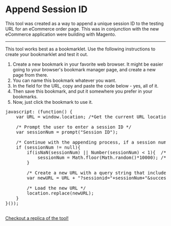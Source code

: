 # Append Session ID

This tool was created as a way to append a unique session ID to the testing URL for an eCommerce order page. This was in conjunction with the new eCommerce application were building with Magento.

-----

This tool works best as a bookmarklet. Use the following instructions to create your bookmarklet and test it out.

1. Create a new bookmark in your favorite web browser. It might be easier going to your browser's bookmark manager page, and create a new page from there.
2. You can name this bookmark whatever you want.
3. In the field for the URL, copy and paste the code below - yes, all of it.
4. Then save this bookmark, and put it somewhere you prefer in your bookmarks.
5. Now, just click the bookmark to use it.


<pre>
javascript: (function() {
    var URL = window.location; /*Get the current URL location*/
    
    /* Prompt the user to enter a session ID */
    var sessionNum = prompt("Session ID");
    
    /* Continue with the appending process, if a session number is entered */
    if (sessionNum != null){
        if(isNaN(sessionNum) || Number(sessionNum) < 1){  /* If the user does not enter a number, or it is a negative number, then generate a random one*/
            sessionNum = Math.floor(Math.random()*10000); /* Generate a random number to be the session ID */
        }
        
        /* Create a new URL with a query string that includes the session ID. The success param value is just a way to see the results of your purchase */
        var newURL = URL + "?sessionid="+sessionNum+"&success="+encodeURIComponent("http://ecomm-mag-t1.agora.local/marketplacecheckout/success/stub");
        
        /* Load the new URL */
        location.replace(newURL);        
    }  
}());

</pre>

[Checkout a replica of the tool!](https://dejai.github.io/iris/tools/sessionID/)
